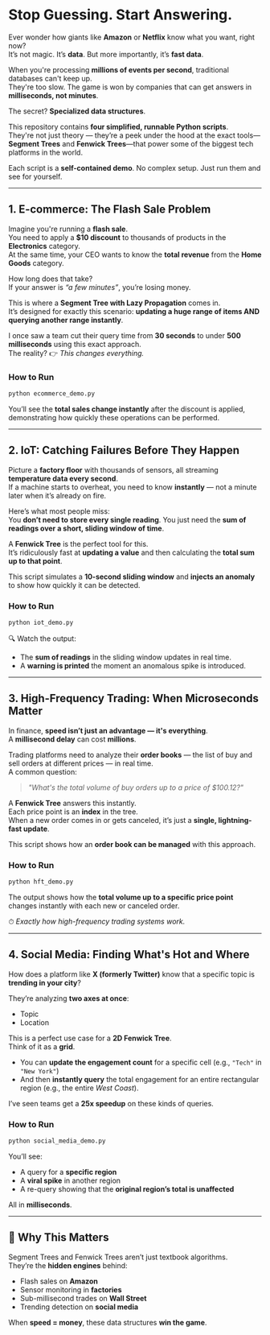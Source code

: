 # Stop Guessing. Start Answering.

Ever wonder how giants like **Amazon** or **Netflix** know what you want, right now?  
It’s not magic. It’s **data**. But more importantly, it’s **fast data**.  

When you're processing **millions of events per second**, traditional databases can't keep up.  
They're too slow. The game is won by companies that can get answers in **milliseconds, not minutes**.

The secret? **Specialized data structures**.

This repository contains **four simplified, runnable Python scripts**.  
They're not just theory — they’re a peek under the hood at the exact tools—**Segment Trees** and **Fenwick Trees**—that power some of the biggest tech platforms in the world.

Each script is a **self-contained demo**. No complex setup. Just run them and see for yourself.

---

## 1. E-commerce: The Flash Sale Problem

Imagine you're running a **flash sale**.  
You need to apply a **$10 discount** to thousands of products in the **Electronics** category.  
At the same time, your CEO wants to know the **total revenue** from the **Home Goods** category.

How long does that take?  
If your answer is *“a few minutes”*, you’re losing money.

This is where a **Segment Tree with Lazy Propagation** comes in.  
It’s designed for exactly this scenario: **updating a huge range of items AND querying another range instantly**.  

I once saw a team cut their query time from **30 seconds** to under **500 milliseconds** using this exact approach.  
The reality? 👉 *This changes everything.*

### How to Run

```python
python ecommerce_demo.py
```


You’ll see the **total sales change instantly** after the discount is applied, demonstrating how quickly these operations can be performed.

---

## 2. IoT: Catching Failures Before They Happen

Picture a **factory floor** with thousands of sensors, all streaming **temperature data every second**.  
If a machine starts to overheat, you need to know **instantly** — not a minute later when it’s already on fire.  

Here’s what most people miss:  
You **don’t need to store every single reading**. You just need the **sum of readings over a short, sliding window of time**.

A **Fenwick Tree** is the perfect tool for this.  
It’s ridiculously fast at **updating a value** and then calculating the **total sum up to that point**.  

This script simulates a **10-second sliding window** and **injects an anomaly** to show how quickly it can be detected.

### How to Run

```python
python iot_demo.py
```

🔍 Watch the output:  
- The **sum of readings** in the sliding window updates in real time.  
- A **warning is printed** the moment an anomalous spike is introduced.

---

## 3. High-Frequency Trading: When Microseconds Matter

In finance, **speed isn’t just an advantage — it's everything**.  
A **millisecond delay** can cost **millions**.

Trading platforms need to analyze their **order books** — the list of buy and sell orders at different prices — in real time.  
A common question:  
> *"What's the total volume of buy orders up to a price of $100.12?"*

A **Fenwick Tree** answers this instantly.  
Each price point is an **index** in the tree.  
When a new order comes in or gets canceled, it’s just a **single, lightning-fast update**.

This script shows how an **order book can be managed** with this approach.

### How to Run

```python
python hft_demo.py
```


The output shows how the **total volume up to a specific price point** changes instantly with each new or canceled order.  

⏱ *Exactly how high-frequency trading systems work.*

---

## 4. Social Media: Finding What's Hot and Where

How does a platform like **X (formerly Twitter)** know that a specific topic is **trending in your city**?

They’re analyzing **two axes at once**:  
- Topic  
- Location  

This is a perfect use case for a **2D Fenwick Tree**.  
Think of it as a **grid**.  

- You can **update the engagement count** for a specific cell (e.g., `"Tech"` in `"New York"`)  
- And then **instantly query** the total engagement for an entire rectangular region (e.g., the entire *West Coast*).  

I’ve seen teams get a **25x speedup** on these kinds of queries.

### How to Run

```python 
python social_media_demo.py
```


You’ll see:  
- A query for a **specific region**  
- A **viral spike** in another region  
- A re-query showing that the **original region’s total is unaffected**  

All in **milliseconds**.

---

## 🚀 Why This Matters

Segment Trees and Fenwick Trees aren’t just textbook algorithms.  
They’re the **hidden engines** behind:  
- Flash sales on **Amazon**  
- Sensor monitoring in **factories**  
- Sub-millisecond trades on **Wall Street**  
- Trending detection on **social media**  

When **speed = money**, these data structures **win the game**.

